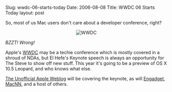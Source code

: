 Slug: wwdc-06-starts-today
Date: 2006-08-08
Title: WWDC 06 Starts Today
layout: post

So, most of us Mac users don&#39;t care about a developer conference, right?

<p style="text-align: center"><img alt="WWDC" class="at-xid-6a010534988cd3970b0120a5b3658d970c" id="image2356" src="http://steveivy.typepad.com/.a/6a010534988cd3970b0120a5b3658d970c-pi" /></p>

*BZZT! Wrong!*

Apple&#39;s [WWDC](http://developer.apple.com/wwdc/index.html?homepage) may be a techie conference which is mostly covered in a shroud of NDAs, but El Hefe&#39;s Keynote speech is always an opportunity for The Steve to show off new stuff. This year it&#39;s going to be a preview of OS X 10.5 Leopard, and who knows what else.

[The Unofficial Apple Weblog](http://www.tuaw.com) will be covering the keynote, as will [Engadget](http://www.engadget.com/), [MacNN](http://live.macnn.com/), and a host of others.
